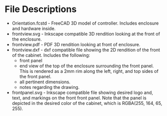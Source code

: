 # File Descriptions
* Orientation.fcstd - FreeCAD 3D model of controller.  Includes enclosure and hardware inside.
* frontview.svg - Inkscape compatible 3D rendition looking at the front of the enclosure.
* frontview.pdf - PDF 3D rendition looking at front of enclosure.
* frontview.dxf - dxf compatible file showing the 2D rendition of the front of the cabinet. Includes the following:
  * front panel
  * end view of the top of the enclosure surrounding the front panel.  This is rendered as a 2mm rim along the left, right, and top sides of the front panel.
  * all pertinent dimensions.
  * notes regarding the drawing.
* frontpanel.svg - Inkscape compatible file showing desired logo and, text, and markings on the front front panel.  Note that the panel is depicted in the desired color of the cabinet, which is RGBA(255, 164, 65, 255).
